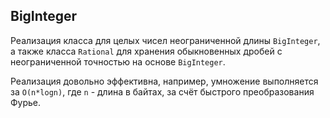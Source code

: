## BigInteger

Реализация класса для целых чисел неограниченной длины `BigInteger`, а также класса `Rational` для хранения обыкновенных дробей с неограниченной
точностью на основе `BigInteger`.

Реализация довольно эффективна, например, умножение выполняется за `O(n*logn)`, где `n` - длина в байтах,  за счёт быстрого преобразования Фурье.
